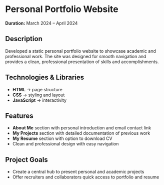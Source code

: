 # Personal Portfolio Website  

**Duration:** March 2024 – April 2024  

## Description  
Developed a static personal portfolio website to showcase academic and professional work. The site was designed for smooth navigation and provides a clean, professional presentation of skills and accomplishments.  

## Technologies & Libraries  
- **HTML** → page structure  
- **CSS** → styling and layout  
- **JavaScript** → interactivity  

## Features  
- **About Me** section with personal introduction and email contact link  
- **My Projects** section with detailed documentation of previous work  
- **My Resume** section with option to download CV  
- Clean and professional design with easy navigation  

## Project Goals  
- Create a central hub to present personal and academic projects  
- Offer recruiters and collaborators quick access to portfolio and resume  
